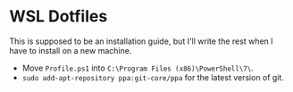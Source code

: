 # WSL Dotfiles

This is supposed to be an installation guide, but I'll write the rest when I have to install on a new machine.

* Move `Profile.ps1` into `C:\Program Files (x86)\PowerShell\7\`.
* `sudo add-apt-repository ppa:git-core/ppa` for the latest version of git.

